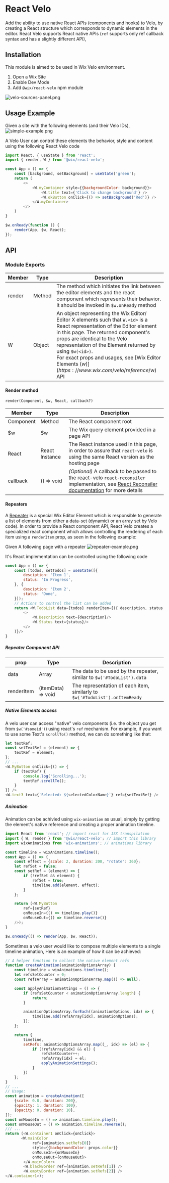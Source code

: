 # React Velo
Add the ability to use native React APIs (components and hooks) to Velo, by creating a React structure which corresponds to dynamic elements in the editor.
React Velo supports React native APIs (`ref` supports only ref callback syntax and has a slightly different API), 

## Installation
This module is aimed to be used in Wix Velo environment.
1. Open a Wix Site
2. Enable Dev Mode
3. Add `@wix/react-velo` npm module

![velo-sources-panel.png](docs/assets/velo-sources-panel.png)

## Usage Example
Given a site with the following elements (and their Velo IDs),
![simple-example.png](docs/assets/simple-example.png)

A Velo User can control these elements the behavior, style and content using the following React Velo code<br>

```javascript
import React, { useState } from 'react';
import { render, W } from '@wix/react-velo';

const App = () => {
	const [background, setBackground] = useState('green');
	return (
		<>
			<W.myContainer style={{backgroundColor: background}}>
				<W.title text={'Click to change background'} />
				<W.okButton onClick={() => setBackground('Red')} />
			</W.myContainer>
		</>
	)
}

$w.onReady(function () {
	render(App, $w, React);
});
```

## API
### Module Exports
| Member 	 | Type  	 | Description  	                                                                                                                                                                                                                                                                                                                  |
|----------|---------|---------------------------------------------------------------------------------------------------------------------------------------------------------------------------------------------------------------------------------------------------------------------------------------------------------------------------------|
| 	render  | Method	 | The method which initiates the link between the editor elements and the react component which represents their behavior.<br> It should be invoked in `$w.onReady` method	                                                                                                                                                       |
| 	W       | Object	 | An object representing the Wix Editor/ Editor X elements such that `W.<id>` is a React representation of the Editor element in this page. The returned component's props are identical to the Velo representation of the Element returned by using `$w(<id>)`.<br> For exact props and usages, see [Wix Editor Elements ($w)](https://www.wix.com/velo/reference/$w) API |


#### Render method
`render(Component, $w, React, callback?)`

| Member 	   | Type  	     | Description  	                                                                                                                                |
|------------|-------------|-----------------------------------------------------------------------------------------------------------------------------------------------|
| 	Component | Method	     | The React component root	                                                                                                                     |
| 	$w        | $w	         | The Wix query element provided in a page API	                                                                                                 |
| 	React     | React Instance	 | The React instance used in this page, in order to assure that `react-velo` is using the same React version as the hosting page	               |
| 	callback  | () => void | *(Optional)* A callback to be passed to the react-velo `react-reconsiler` implementation, see [React Reconsiler documentation](https://github.com/facebook/react/tree/main/packages/react-reconciler) for more details |                                                                                                                             |

#### Repeaters
A [Repeater](https://www.wix.com/velo/reference/$w/repeater) is a special Wix Editor Element which is responsible to generate a list of elements from either a data-set (dynamic) or an array set by Velo code).
In order to provide a React component API, React Velo creates a specialized react component which allows controlling the rendering of each item using a `renderItem` prop, as seen in the following example:

Given A following page with a repeater
![repeater-example.png](docs/assets/repeater-example.png)

It's React implementation can be controlled using the following code
```javascript
const App = () => {
    const [todos, setTodos] = useState([{
        desciption: 'Item 1',
        status: 'In Progress',
    }, {
        desciption: 'Item 2',
        status: 'Done',
    }]);
    // Actions to control the list can be added
    return <W.TodoList data={todos} renderItem={({ description, status }) => (
        <>
            <W.Description text={description}/>
            <W.Status text={status}/>
        </>
    )}/>
}
```
##### Repeater Component API

| prop 	      | Type  	            | Description  	                                                              |
|-------------|--------------------|-----------------------------------------------------------------------------|
| 	data       | Array	             | The data to be used by the repeater, similar to `$w('#TodoList').data`	     |
| 	renderItem | (itemData) => void | The representation of each item, similarly to `$w('#TodoList').onItemReady` |


##### Native Elements access

A velo user can access "native" velo components (i.e. the object you get from `$w('#someid')`) using react's `ref` mechanism.
For example, if you want to use some Text's `scrollTo()` method, we can do something like that:
```javascript
let textRef;
const setTextRef = (element) => {
    textRef = element;
};
// ...
<W.MyButton onClick={() => {
    if (textRef) {
        console.log('Scrolling...'); 
        textRef.scrollTo();
    }
}} />
<W.text3 text={`Selected: ${selectedColorName}`} ref={setTextRef} />
```

##### Animation

Animation can be achivied using `wix-animation` as usual, simply by getting the element's native reference and creating a proper animation timeline.

```javascript
import React from 'react'; // import react for JSX transpilation
import { W, render } from '@wix/react-velo'; // import this library
import wixAnimations from 'wix-animations'; // animations library

const timeline = wixAnimations.timeline();
const App = () => {
	const effect = {scale: 2, duration: 200, "rotate": 360};
	let refSet = false;
	const setRef = (element) => {
		if (!refSet && element) {
			refSet = true;
			timeline.add(element, effect);
		}
	};

	return (<W.MyButton
		ref={setRef} 
		onMouseIn={() => timeline.play()}
		onMouseOut={() => timeline.reverse()}
	/>);
}

$w.onReady(() => render(App, $w, React));
```

Sometimes a velo user would like to compose multiple elements to a single timeline animation,
Here is an example of how it can be achieved: 
```javascript
// A helper function to collect the native element refs
function createAnimation(animationOptionsArray) {
    const timeline = wixAnimations.timeline();
    let refsSetCounter = 0;
    const refsArray = animationOptionsArray.map(() => null);

    const applyAnimationSettings = () => {
        if (refsSetCounter < animationOptionsArray.length) {
            return;
        }

        animationOptionsArray.forEach((animationOptions, idx) => {
            timeline.add(refsArray[idx], animationOptions);
        });
    };

    return {
        timeline,
        setRefs: animationOptionsArray.map((_, idx) => (el) => {
            if (!refsArray[idx] && el) {
                refsSetCounter++;
                refsArray[idx] = el;
                applyAnimationSettings();
            }
        })
    };
}
// ...
// Usage:
const animation = createAnimation([
    {scale: 0.8, duration: 200},
    {opacity: 1, duration: 100},
    {opacity: 0, duration: 10},
]);
const onMouseIn = () => animation.timeline.play();
const onMouseOut = () => animation.timeline.reverse();
/// ...
return (<W.container1 onClick={onClick}>
       <W.mainColor
            ref={animation.setRefs[0]} 
            style={{backgroundColor: props.color}} 
            onMouseIn={onMouseIn} 
            onMouseOut={onMouseOut}>
        </W.mainColor>
        <W.blackBorder ref={animation.setRefs[1]} />
        <W.emptyBorder ref={animation.setRefs[2]} />
</W.container1>);
```